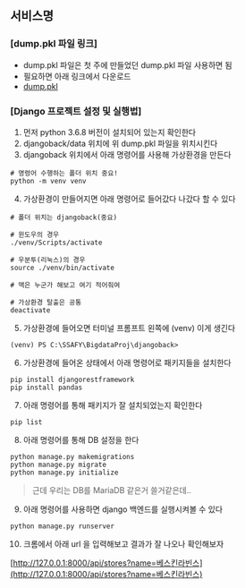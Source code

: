 ## 서비스명

### [dump.pkl 파일 링크]
* dump.pkl 파일은 첫 주에 만들었던 dump.pkl 파일 사용하면 됨
* 필요하면 아래 링크에서 다운로드
* [dump.pkl](https://drive.google.com/file/d/13MV9wbWwD-weIm8k9vqgtn_m1fzU4_UO/view?usp=sharing)

### [Django 프로젝트 설정 및 실행법]
1. 먼저 python 3.6.8 버전이 설치되어 있는지 확인한다
2. djangoback/data 위치에 위 dump.pkl 파일을 위치시킨다
3. djangoback 위치에서 아래 명령어를 사용해 가상환경을 만든다
```
# 명령어 수행하는 폴더 위치 중요!
python -m venv venv
```
4. 가상환경이 만들어지면 아래 명령어로 들어갔다 나갔다 할 수 있다
```
# 폴더 위치는 djangoback(중요)

# 윈도우의 경우
./venv/Scripts/activate

# 우분투(리눅스)의 경우
source ./venv/bin/activate

# 맥은 누군가 해보고 여기 적어줘여

# 가상환경 탈출은 공통
deactivate
```
5. 가상환경에 들어오면 터미널 프롬프트 왼쪽에 (venv) 이게 생긴다
```
(venv) PS C:\SSAFY\BigdataProj\djangoback>
```
6. 가상환경에 들어온 상태에서 아래 명령어로 패키지들을 설치한다
```
pip install djangorestframework
pip install pandas
```
7. 아래 명령어를 통해 패키지가 잘 설치되었는지 확인한다
```
pip list
```
8. 아래 명령어를 통해 DB 설정을 한다
```
python manage.py makemigrations
python manage.py migrate
python manage.py initialize
```
> 근데 우리는 DB를 MariaDB 같은거 쓸거같은데..
9. 아래 명령어를 사용하면 django 백엔드를 실행시켜볼 수 있다
```
python manage.py runserver
```
10. 크롬에서 아래 url 을 입력해보고 결과가 잘 나오나 확인해보자   
   
[http://127.0.0.1:8000/api/stores?name=베스킨라빈스](http://127.0.0.1:8000/api/stores?name=베스킨라빈스)
